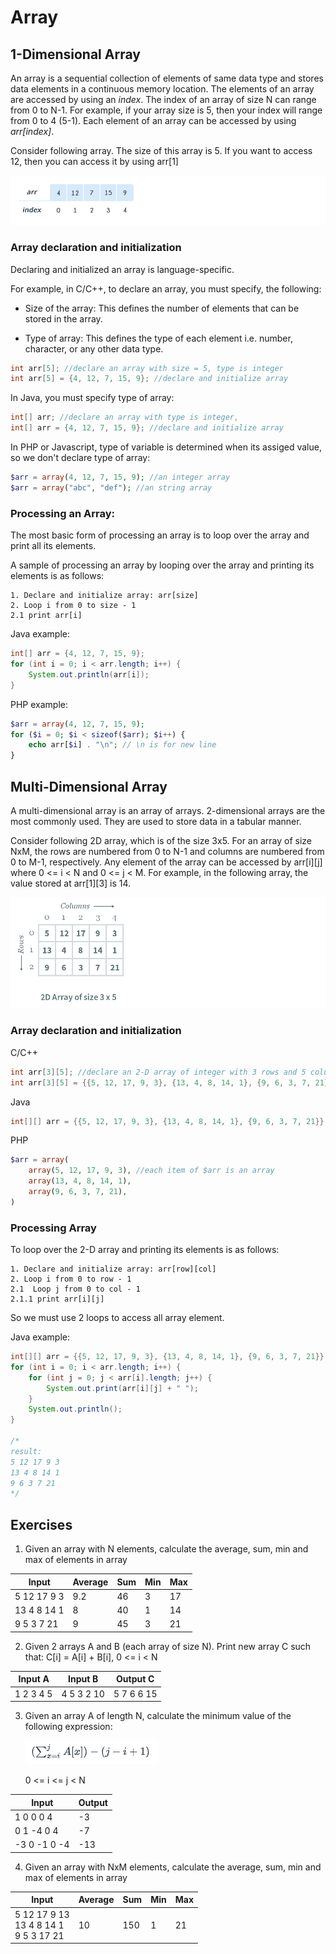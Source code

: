 # Array

## 1-Dimensional Array
An array is a sequential collection of elements of same data type and stores data elements in a continuous memory location. The elements of an array are accessed by using an *index*. The index of an array of size N can range from 0 to N-1. For example, if your array size is 5, then your index will range from 0 to 4 (5-1). Each element of an array can be accessed by using *arr[index]*.

Consider following array. The size of this array is 5. If you want to access 12, then you can access it by using arr[1]

![1-D Array](./images/array_1-D.png)

### Array declaration and initialization

Declaring and initialized an array is language-specific.

For example, in C/C++, to declare an array, you must specify, the following:

- Size of the array: This defines the number of elements that can be stored in the array.

- Type of array: This defines the type of each element i.e. number, character, or any other data type.
```c++
int arr[5]; //declare an array with size = 5, type is integer
int arr[5] = {4, 12, 7, 15, 9}; //declare and initialize array
```

In Java, you must specify type of array:
```java
int[] arr; //declare an array with type is integer, 
int[] arr = {4, 12, 7, 15, 9}; //declare and initialize array
```

In PHP or Javascript, type of variable is determined when its assiged value, so we don't declare type of array:
```PHP
$arr = array(4, 12, 7, 15, 9); //an integer array
$arr = array("abc", "def"); //an string array
```

### Processing an Array:

The most basic form of processing an array is to loop over the array and print all its elements.

A sample of processing an array by looping over the array and printing its elements is as follows:
```pseudocode
1. Declare and initialize array: arr[size]
2. Loop i from 0 to size - 1
2.1 print arr[i]
```

Java example:
```java
int[] arr = {4, 12, 7, 15, 9};
for (int i = 0; i < arr.length; i++) {
    System.out.println(arr[i]);
}
```
PHP example:
```php
$arr = array(4, 12, 7, 15, 9);
for ($i = 0; $i < sizeof($arr); $i++) {
    echo arr[$i] . "\n"; // \n is for new line
}
```

## Multi-Dimensional Array

A multi-dimensional array is an array of arrays. 2-dimensional arrays are the most commonly used. They are used to store data in a tabular manner.

Consider following 2D array, which is of the size 3x5. For an array of size NxM, the rows are numbered from 0 to N-1 and columns are numbered from 0 to M-1, respectively. Any element of the array can be accessed by arr[i][j] where 0 <= i < N and 0 <= j < M. For example, in the following array, the value stored at arr[1][3] is 14.

![2-D Array](./images/array_2-D.png)

### Array declaration and initialization
C/C++
```c++
int arr[3][5]; //declare an 2-D array of integer with 3 rows and 5 columns
int arr[3][5] = {{5, 12, 17, 9, 3}, {13, 4, 8, 14, 1}, {9, 6, 3, 7, 21}}; // declare and initialize
```
Java
```java
int[][] arr = {{5, 12, 17, 9, 3}, {13, 4, 8, 14, 1}, {9, 6, 3, 7, 21}};
```
PHP
```php
$arr = array(
    array(5, 12, 17, 9, 3), //each item of $arr is an array
    array(13, 4, 8, 14, 1),
    array(9, 6, 3, 7, 21),
)
```

### Processing Array
To loop over the 2-D array and printing its elements is as follows:
```pseudocode
1. Declare and initialize array: arr[row][col]
2. Loop i from 0 to row - 1
2.1  Loop j from 0 to col - 1
2.1.1 print arr[i][j]
```
So we must use 2 loops to access all array element.

Java example:
```java
int[][] arr = {{5, 12, 17, 9, 3}, {13, 4, 8, 14, 1}, {9, 6, 3, 7, 21}};
for (int i = 0; i < arr.length; i++) {
    for (int j = 0; j < arr[i].length; j++) {
        System.out.print(arr[i][j] + " ");
    }
    System.out.println();
}

/*
result: 
5 12 17 9 3 
13 4 8 14 1 
9 6 3 7 21
*/
```

## Exercises
1. Given an array with N elements, calculate the average, sum, min and max of elements in array

|   Input    | Average| Sum    | Min    | Max    |
|------------|--------|--------|--------|--------|
|5 12 17 9 3 |  9.2   |   46   |   3    |  17    |
|13 4 8 14 1 |  8     |   40   |   1    |  14    |
|9 5 3 7 21  |  9     |   45   |   3    |  21    |

2. Given 2 arrays A and B (each array of size N). Print new array C such that: C[i] = A[i] + B[i], 0 <= i < N

|   Input A  | Input B| Output C|
|------------|--------|---------|
|1 2 3 4 5   | 4 5 3 2 10 | 5 7 6 6 15 |

3. Given an array A of length N, calculate the minimum value of the following expression:

      ![Exercise 3](./images/exercise-3.png) 
      
      0 <= i <= j < N

|Input  | Output|
| ----  |----|
|1 0 0 0 4 | -3 |
|0 1 -4 0 4 | -7 |
|-3 0 -1 0 -4 | -13 |

4. Given an array with NxM elements, calculate the average, sum, min and max of elements in array

|   Input    | Average| Sum    | Min    | Max    |
|------------|--------|--------|--------|--------|
|5 12 17 9 13 <br> 13 4 8 14 1  <br> 9 5 3 17 21 |  10  | 150  |  1  |  21 |
